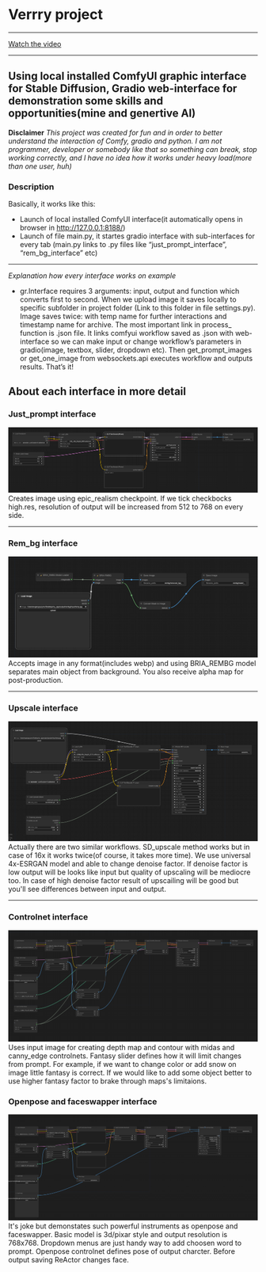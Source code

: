 # Verrry project
** **
[Watch the video](https://github.com/EvgeniyPuzyruev/verrry/blob/main/exp.mp4)
** **
## Using local installed ComfyUI graphic interface for Stable Diffusion, Gradio web-interface for demonstration some skills and opportunities(mine and genertive AI)
**Disclaimer** *This project was created for fun and in order to better understand the interaction of Comfy, gradio and python. I am not programmer, developer or somebody like that so something can break, stop working correctly, and I have no idea how it works under heavy load(more than one user, huh)*
### Description ###
Basically, it works like this:
-  Launch of local installed ComfyUI interface(it automatically opens in browser in http://127.0.0.1:8188/) 
-  Launch of file main.py, it startes gradio interface with sub-interfaces for every tab
(main.py links to .py files like “just_prompt_interface”, “rem_bg_interface” etc)
** **
*Explanation how every interface works on example* 
-  gr.Interface requires 3 arguments: input, output and function which converts first to second.
When we upload image it saves locally to specific subfolder in project folder
(Link to this folder in file settings.py). Image saves twice: with temp name for further interactions and timestamp name for archive.
The most important link in process_ function is .json file. It links comfyui workflow saved as .json with web-interface so we can make input or change workflow’s parameters in gradio(image, textbox, slider, dropdown etc). Then get_prompt_images or get_one_image from websockets.api executes workflow and outputs results. That’s it!
## About each interface in more detail ##
### Just_prompt interface ###
![Alt Text](https://github.com/EvgeniyPuzyruev/verrry/blob/main/screenshots/just_prompt.png)
Creates image using epic_realism checkpoint. If we tick checkbocks high.res, resolution of output will be increased from 512 to 768 on every side.
** **
### Rem_bg interface ###
![Alt Text](https://github.com/EvgeniyPuzyruev/verrry/blob/main/screenshots/rembg.png)
Accepts image in any format(includes webp) and using BRIA_REMBG model separates main object from background. You also receive alpha map for post-production.
** **
### Upscale interface ###
![Alt Text](https://github.com/EvgeniyPuzyruev/verrry/blob/main/screenshots/upscale.png)
Actually there are two similar workflows. SD_upscale method works but in case of 16x it works twice(of course, it takes more time). We use universal 4x-ESRGAN model and able to change denoise factor. If denoise factor is low output will be looks like
input but quality of upscaling will be mediocre too. In case of high denoise factor result of upscailing will be good but you'll see differences between input and output.
** **
### Controlnet interface ###
![Alt Text](https://github.com/EvgeniyPuzyruev/verrry/blob/main/screenshots/controlnet.png)
Uses input image for creating depth map and contour with midas and canny_edge controlnets. Fantasy slider defines how it will limit changes from prompt. For example, if we want to change color or add snow on image little fantasy is correct. If we would like to add some object better to use higher fantasy factor to brake through maps's limitaions.
### Openpose and faceswapper interface ###
![Alt Text](https://github.com/EvgeniyPuzyruev/verrry/blob/main/screenshots/openpose.png)
It's joke but demonstates such powerful instruments as openpose and faceswapper. Basic model is 3d/pixar style and output resolution is 768x768. Dropdown menus are just handy way to add choosen word to prompt. Openpose controlnet defines pose of output charcter. Before output saving ReActor changes face.

